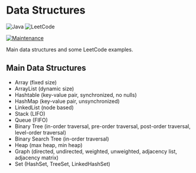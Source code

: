 # Data Structures

![Java](https://img.shields.io/badge/java-%23ED8B00.svg?style=for-the-badge&logo=openjdk&logoColor=white) ![LeetCode](https://img.shields.io/badge/LeetCode-000000?style=for-the-badge&logo=LeetCode&logoColor=#d16c06)

[![Maintenance](https://img.shields.io/badge/Maintained%3F-yes-green.svg)](https://GitHub.com/Naereen/StrapDown.js/graphs/commit-activity)

Main data structures and some LeetCode examples.

## Main Data Structures

- Array (fixed size)
- ArrayList (dynamic size)
- Hashtable (key-value pair, synchronized, no nulls)
- HashMap (key-value pair, unsynchronized)
- LinkedList (node based)
- Stack (LIFO)
- Queue (FIFO)
- Binary Tree (in-order traversal, pre-order traversal, post-order traversal, level-order traversal)
- Binary Search Tree (in-order traversal)
- Heap (max heap, min heap)
- Graph (directed, undirected, weighted, unweighted, adjacency list, adjacency matrix)
- Set (HashSet, TreeSet, LinkedHashSet)
